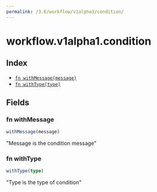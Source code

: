 ```yaml
---
permalink: /3.6/workflow/v1alpha1/condition/
---
```


# workflow.v1alpha1.condition



## Index

* [`fn withMessage(message)`](#fn-withmessage)
* [`fn withType(type)`](#fn-withtype)

## Fields

### fn withMessage

```ts
withMessage(message)
```

"Message is the condition message"

### fn withType

```ts
withType(type)
```

"Type is the type of condition"